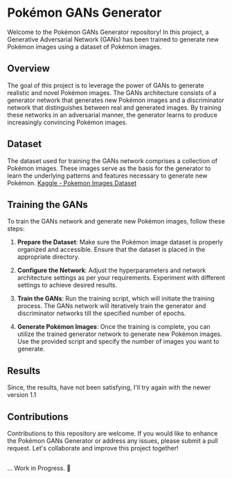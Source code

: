 # Pokémon GANs Generator

Welcome to the Pokémon GANs Generator repository! In this project, a Generative Adversarial Network (GANs) has been trained to generate new Pokémon images using a dataset of Pokémon images.

## Overview

The goal of this project is to leverage the power of GANs to generate realistic and novel Pokémon images. The GANs architecture consists of a generator network that generates new Pokémon images and a discriminator network that distinguishes between real and generated images. By training these networks in an adversarial manner, the generator learns to produce increasingly convincing Pokémon images.

## Dataset

The dataset used for training the GANs network comprises a collection of Pokémon images. These images serve as the basis for the generator to learn the underlying patterns and features necessary to generate new Pokémon. [Kaggle - Pokemon Images Dataset](https://www.kaggle.com/datasets/kvpratama/pokemon-images-dataset)

## Training the GANs

To train the GANs network and generate new Pokémon images, follow these steps:

1. **Prepare the Dataset**: Make sure the Pokémon image dataset is properly organized and accessible. Ensure that the dataset is placed in the appropriate directory.

2. **Configure the Network**: Adjust the hyperparameters and network architecture settings as per your requirements. Experiment with different settings to achieve desired results.

3. **Train the GANs**: Run the training script, which will initiate the training process. The GANs network will iteratively train the generator and discriminator networks till the specified number of epochs.

4. **Generate Pokémon Images**: Once the training is complete, you can utilize the trained generator network to generate new Pokémon images. Use the provided script and specify the number of images you want to generate.

## Results

Since, the results, have not been satisfying, I'll try again with the newer version 1.1

## Contributions

Contributions to this repository are welcome. If you would like to enhance the Pokémon GANs Generator or address any issues, please submit a pull request. Let's collaborate and improve this project together!

##

... Work in Progress. 📝 
